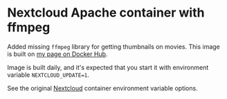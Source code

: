 # Nextcloud Apache container with ffmpeg

Added missing `ffmpeg` library for getting thumbnails on movies. This image is built on [my page on Docker Hub](https://hub.docker.com/u/aheimsbakk).

Image is built daily, and it's expected that you start it with environment variable `NEXTCLOUD_UPDATE=1`.

See the original [Nextcloud](https://hub.docker.com/_/nextcloud) container environment variable options.

<!---
# vim: set spell spelllang=en:
-->
